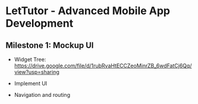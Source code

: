 # LetTutor - Advanced Mobile App Development

## Milestone 1: Mockup UI

- Widget Tree: https://drive.google.com/file/d/1rubRvaHtECCZeoMinrZB_6wdFatCj6Qq/view?usp=sharing

- Implement UI

- Navigation and routing
